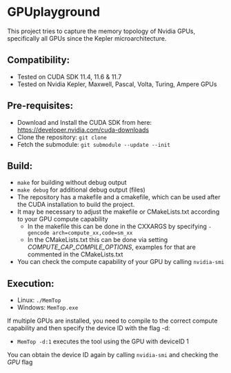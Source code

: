 # GPUplayground

This project tries to capture the memory topology of Nvidia GPUs, specifically all GPUs since the Kepler microarchitecture.

## Compatibility:
- Tested on CUDA SDK 11.4, 11.6 & 11.7
- Tested on Nvidia Kepler, Maxwell, Pascal, Volta, Turing, Ampere GPUs

## Pre-requisites:
- Download and Install the CUDA SDK from here: https://developer.nvidia.com/cuda-downloads
- Clone the repository: `git clone`
- Fetch the submodule: `git submodule --update --init`

## Build:
- `make` for building without debug output
- `make debug` for additional debug output (files)
- The repository has a makefile and a cmakefile, which can be used after the CUDA installation to build the project.
- It may be necessary to adjust the makefile or CMakeLists.txt according to your GPU compute capability
  * In the makefile this can be done in the CXXARGS by specifying `-gencode arch=compute_xx,code=sm_xx`
  * In the CMakeLists.txt this can be done via setting _COMPUTE_CAP_COMPILE_OPTIONS_, examples for that are commented in the CMakeLists.txt
- You can check the compute capability of your GPU by calling `nvidia-smi`

## Execution:
- Linux: `./MemTop`
- Windows: `MemTop.exe`

If multiple GPUs are installed, you need to compile to the correct compute capability and then specify the device ID with the flag -d:
- `MemTop -d:1` executes the tool using the GPU with deviceID 1

You can obtain the device ID again by calling `nvidia-smi` and checking the _GPU_ flag
